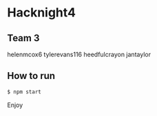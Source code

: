 # Hacknight4

## Team 3

helenmcox6
tylerevans116
heedfulcrayon
jantaylor

## How to run

```zsh
$ npm start
```

Enjoy